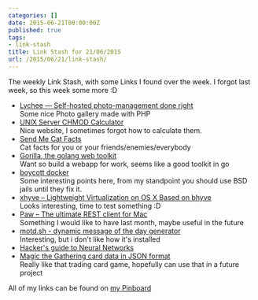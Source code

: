 ```yaml
---
categories: []
date: 2015-06-21T00:00:00Z
published: true
tags:
- link-stash
title: Link Stash for 21/06/2015
url: /2015/06/21/link-stash/
---
```


The weekly Link Stash, with some Links I found over the week. I forgot last week, so this week some more :D

* [Lychee — Self-hosted photo-management done right](http://lychee.electerious.com/ 'Lychee is a free photo-management tool, which runs on your server or web-space. Installing is a matter of seconds. Upload, manage and share photos like from a native application. Lychee comes with everything you need and all your photos are stored securely.')   
  Some nice Photo gallery made with PHP
* [UNIX Server CHMOD Calculator](http://www.csgnetwork.com/csgchmodcalc.html 'This utility is used to calculate permissions for files used on UNIX servers.')   
  Nice website, I sometimes forgot how to calculate them.
* [Send Me Cat Facts](https://www.sendmecatfacts.com/ 'Cat Facts :D')   
  Cat facts for you or your friends/enemies/everybody
* [Gorilla, the golang web toolkit](http://www.gorillatoolkit.org/ 'Gorilla is a web toolkit for the Go programming language')   
  Want so build a webapp for work, seems like a good toolkit in go
* [boycott docker](http://www.boycottdocker.org/)   
  Some interesting points here, from my standpoint you should use BSD jails until they fix it.
* [xhyve – Lightweight Virtualization on OS X Based on bhyve](http://www.pagetable.com/?p=831)   
  Looks interesting, time to test something :D
* [Paw – The ultimate REST client for Mac](https://luckymarmot.com/paw 'We build the most delightful tools to make interaction with REST services seamless and let you focus on developing the apps you dream about.')   
  Something I would like to have last month, maybe useful in the future
* [motd.sh - dynamic message of the day generator](http://motd.sh/ 'dynamic message of the day (~/.motd) generator for Mac and Linux')   
  Interesting, but i don't like how it's installed
* [Hacker&apos;s guide to Neural Networks](https://karpathy.github.io/neuralnets/ 'Musings of a Computer Scientist.')
* [Magic the Gathering card data in JSON format](http://mtgjson.com/ 'This project provides up to date Magic the Gathering card data in JSON format for developers to easily use in their projects.')   
  Really like that trading card game, hopefully can use that in a future project

All of my links can be found on [my Pinboard](https://pinboard.in/u:sangyye/t:link-stash/ 'Sangyyes Pinboard: Link Stash' )